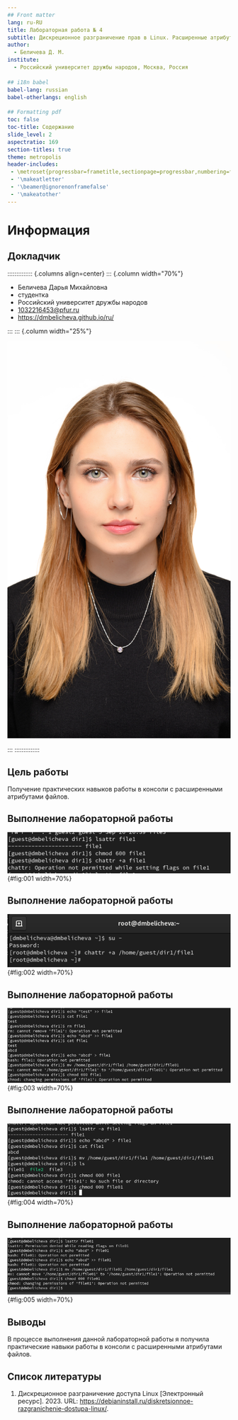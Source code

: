 ```yaml
---
## Front matter
lang: ru-RU
title: Лабораторная работа № 4
subtitle: Дискреционное разграничение прав в Linux. Расширенные атрибуты
author:
  - Беличева Д. М.
institute:
  - Российский университет дружбы народов, Москва, Россия

## i18n babel
babel-lang: russian
babel-otherlangs: english

## Formatting pdf
toc: false
toc-title: Содержание
slide_level: 2
aspectratio: 169
section-titles: true
theme: metropolis
header-includes:
 - \metroset{progressbar=frametitle,sectionpage=progressbar,numbering=fraction}
 - '\makeatletter'
 - '\beamer@ignorenonframefalse'
 - '\makeatother'
---
```


# Информация

## Докладчик

:::::::::::::: {.columns align=center}
::: {.column width="70%"}

  * Беличева Дарья Михайловна
  * студентка
  * Российский университет дружбы народов
  * [1032216453@pfur.ru](mailto:1032216453@pfur.ru)
  * <https://dmbelicheva.github.io/ru/>

:::
::: {.column width="25%"}

![](./image/belicheva.jpg)

:::
::::::::::::::

## Цель работы

Получение практических навыков работы в консоли с расширенными
атрибутами файлов.

## Выполнение лабораторной работы

![Просмотр и попытка изменения расширенных атрибутов файла от имени guest](image/1.png){#fig:001 width=70%}

## Выполнение лабораторной работы

![Изменение расширенных атрибутов файла от имени суперпользователя](image/2.png){#fig:002 width=70%}

## Выполнение лабораторной работы

![Проверка прав с расширенным атрибутом `a`](image/3.png){#fig:003 width=70%}

## Выполнение лабораторной работы

![Проверка прав без расширенных атрибутов](image/4.png){#fig:004 width=70%}

## Выполнение лабораторной работы

![Проверка прав с расширенным атрибутом `i`](image/5.png){#fig:005 width=70%}

## Выводы

В процессе выполнения данной лабораторной работы я получила практические навыки работы в консоли с расширенными
атрибутами файлов.

## Список литературы

1. Дискреционное разграничение доступа Linux [Электронный ресурс]. 2023.
URL: https://debianinstall.ru/diskretsionnoe-razgranichenie-dostupa-linux/.